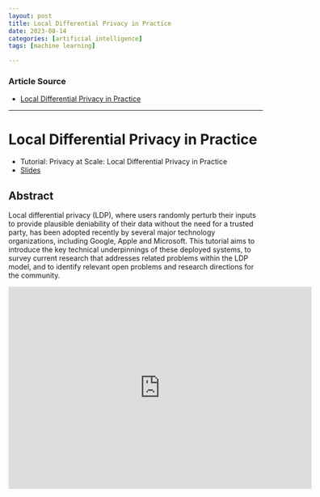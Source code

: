 ```yaml
---
layout: post
title: Local Differential Privacy in Practice
date: 2023-08-14
categories: [artificial intelligence]
tags: [machine learning]

---
```


### Article Source

* [Local Differential Privacy in Practice](https://www.youtube.com/watch?v=LQ8f0cV-Qdk)

---

# Local Differential Privacy in Practice

* Tutorial: Privacy at Scale: Local Differential Privacy in Practice
* [Slides](https://sites.google.com/view/kdd2018-tutorial/home)

## Abstract

Local differential privacy (LDP), where users randomly perturb their inputs to provide plausible deniability of their data without the need for a trusted party, has been adopted recently by several major technology organizations, including Google, Apple and Microsoft. This tutorial aims to introduce the key technical underpinnings of these deployed systems, to survey current research that addresses related problems within the LDP model, and to identify relevant open problems and research directions for the community.


<iframe width="600" height="400" src="https://www.youtube.com/embed/LQ8f0cV-Qdk" title="YouTube video player" frameborder="0" allow="accelerometer; autoplay; clipboard-write; encrypted-media; gyroscope; picture-in-picture; web-share" allowfullscreen></iframe>